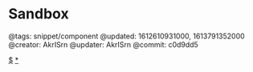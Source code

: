 # Sandbox

@tags: snippet/component
@updated: 1612610931000, 1613791352000
@creator: AkrISrn
@updater: AkrISrn
@commit: c0d9dd5

<div id="sandbox"$$: isSnippet && '{{ 0| }}' ? ' data="{{ 0| }}"' : '' $$></div>

[$](https://cdn.jsdelivr.net/gh/akrisrn/v-no-page-component/dist/scripts/sandbox.js)
[*](https://cdn.jsdelivr.net/gh/akrisrn/v-no-page-component/dist/styles/sandbox.css)
